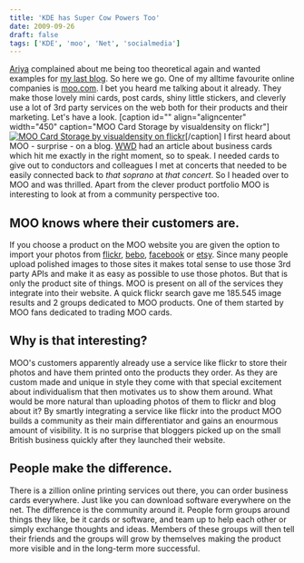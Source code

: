 ```yaml
---
title: 'KDE has Super Cow Powers Too'
date: 2009-09-26
draft: false
tags: ['KDE', 'moo', 'Net', 'socialmedia']
---
```


[Ariya](http://ariya.blogspot.com/) complained about me being too theoretical again and wanted examples for [my last blog](/net/being-social). So here we go. One of my alltime favourite online companies is [moo.com](http://moo.com). I bet you heard me talking about it already. They make those lovely mini cards, post cards, shiny little stickers, and cleverly use a lot of 3rd party services on the web both for their products and their marketing. Let's have a look. \[caption id="" align="aligncenter" width="450" caption="MOO Card Storage by visualdensity on flickr"\][![MOO Card Storage by visualdensity on flickr](http://farm1.static.flickr.com/141/320370926_3da0bc3179.jpg "MOO Card Storage")](http://www.flickr.com/photos/visualdensity/320370926/)\[/caption\] I first heard about MOO - surprise - on a blog. [WWD](http://webworkerdaily.com/2007/04/18/open-thread-whats-on-your-business-cards) had an article about business cards which hit me exactly in the right moment, so to speak. I needed cards to give out to conductors and colleagues I met at concerts that needed to be easily connected back to _that soprano_ at _that concert_. So I headed over to MOO and was thrilled. Apart from the clever product portfolio MOO is interesting to look at from a community perspective too.

MOO knows where their customers are.
------------------------------------

If you choose a product on the MOO website you are given the option to import your photos from [flickr](http://www.flickr.com "Flickr"), [bebo](http://www.bebo.com "Bebo"), [facebook](http://facebook.com "Facebook") or [etsy](http://etsy.com). Since many people upload polished images to those sites it makes total sense to use those 3rd party APIs and make it as easy as possible to use those photos. But that is only the product site of things. MOO is present on all of the services they integrate into their website. A quick flickr search gave me 185.545 image results and 2 groups dedicated to MOO products. One of them started by MOO fans dedicated to trading MOO cards.

Why is that interesting?
------------------------

MOO's customers apparently already use a service like flickr to store their photos and have them printed onto the products they order. As they are custom made and unique in style they come with that special excitement about individualism that then motivates us to show them around. What would be more natural than uploading photos of them to flickr and blog about it? By smartly integrating a service like flickr into the product MOO builds a community as their main differentiator and gains an enourmous amount of visibility. It is no surprise that bloggers picked up on the small British business quickly after they launched their website.

People make the difference.
---------------------------

There is a zillion online printing services out there, you can order business cards everywhere. Just like you can download software everywhere on the net. The difference is the community around it. People form groups around things they like, be it cards or software, and team up to help each other or simply exchange thoughts and ideas. Members of these groups will then tell their friends and the groups will grow by themselves making the product more visible and in the long-term more successful.
